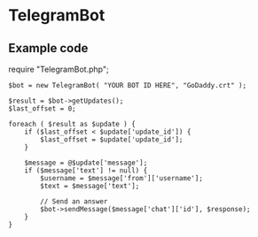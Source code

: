 # TelegramBot

## Example code

  require "TelegramBot.php";

	$bot = new TelegramBot( "YOUR BOT ID HERE", "GoDaddy.crt" );

	$result = $bot->getUpdates();
	$last_offset = 0;

	foreach ( $result as $update ) {
		if ($last_offset < $update['update_id']) {
			$last_offset = $update['update_id'];
		}

		$message = @$update['message'];
		if ($message['text'] != null) {
			$username = $message['from']['username'];
			$text = $message['text'];

			// Send an answer
			$bot->sendMessage($message['chat']['id'], $response);
		}
	}
